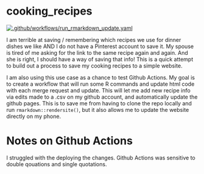 # cooking_recipes

[![.github/workflows/run_rmarkdown_update.yaml](https://github.com/mleary/cooking_recipes/actions/workflows/run_rmarkdown_update.yaml/badge.svg)](https://github.com/mleary/cooking_recipes/actions/workflows/run_rmarkdown_update.yaml)


I am terrible at saving / remembering which recipes we use for dinner dishes we like AND I 
do not have a Pinterest account to save it.  My spouse is tired of me asking for the link 
to the same recipe again and again.  And she is right, I should have a way of saving 
that info!  This is a quick attempt to build out a process to save my cooking recipes to a 
simple website.  

I am also using this use case as a chance to test Github Actions.  My goal is to
create a workflow that will run some R commands and update html code with each 
merge request and update.  This will let me add new recipe info via edits made to a .csv
on my github account, and automatically update the github pages.  This is to save me from having to clone 
the repo locally and run `rmarkdown::rendersite()`, but it also allows me to update the website 
directly on my phone.

# Notes on Github Actions

I struggled with the deploying the changes. Github Actions was sensitive to double qouations and single quotations.
